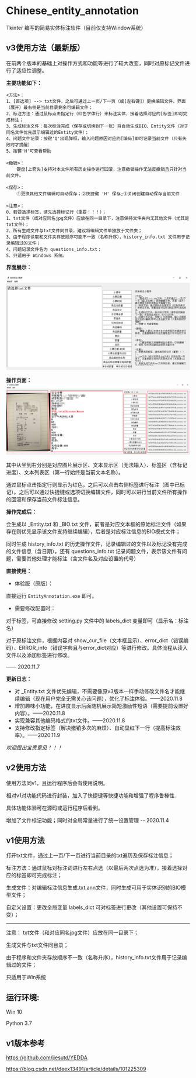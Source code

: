 # Chinese_entity_annotation

Tkinter 编写的简易实体标注软件（目前仅支持Window系统）

## v3使用方法（最新版）

在前两个版本的基础上对操作方式和功能等进行了较大改变，同时对原标记文件进行了适应性调整。

**主要功能如下：**

```data
<方法>：
1、[首选项] --> txt文件，之后可通过上一页/下一页（或[左右键]）更换编辑文件，界面（展开）最右侧是当前目录剩余可编辑文件；
2、标注方法：通过鼠标点击指定行（红色字体行）来标注实体，接着选择对应的[标签]即可完成标注；
3、生成标注文件：每次标注完成（保存或切换到下一张）将自动生成BIO、Entity文件（对于同名文件优先展示编辑过的Entity文件）；
4、问题文件记录：按键'Q'出现弹框，输入问题原因对应的[编码]即可记录当前文件（只有失败时才提醒）
5、按键'H'可查看帮助

<撤销>：
    键盘[上箭头]支持对本文件所有历史操作进行回滚，注意撤销操作无法反撤销且只针对当前文件。
    
<保存>：
    ①更换其他文件编辑时自动保存；②快捷键 'H' 保存;③关闭创建自动保存当前文件

<注意>：
0、若要选择标签，请先选择标记行（重要！！！）；
1、txt文件（或对应同名jpg文件）应放在同一目录下，注意保持文件夹内无其他文件（尤其是txt文件）；
2、所有生成文件与txt文件同目录，建议将编辑文件单独放于文件夹；
3、由于程序读取和文件夹存放顺序可能不一致（名称升序），history_info.txt 文件用于记录编辑过的文件；
4、问题记录文件名为 questions_info.txt；
5、只适用于 Windows 系统。
```

**界面展示：**

![1604731038941](https://github.com/dhwgithub/Chinese_entity_annotation/blob/main/img/1604731038941.png)

**操作页面：**
![1604731322373](https://github.com/dhwgithub/Chinese_entity_annotation/blob/main/img/1604731322373.png)

其中从坐到右分别是对应图片展示区、文本显示区（无法输入）、标签区（含标记进度）、文本列表区（第一行始终是当前文本名称）。

通过鼠标点击指定行则显示为红色，之后可以点击右侧标签进行标注（图中已标记）。之后可以通过快捷键或选项切换编辑文件，同时可以进行当前文件所有操作的回滚和保存当前文件标注信息。

**操作完成后：**

会生成以 _Entity.txt 和 _BIO.txt 文件，前者是对应文本框的原始标注文件（如果存在则优先显示该文件支持继续编辑），后者是对应标注信息的BIO模式文件；

同时生成 history_info.txt 的历史操作文件，记录编辑过的文件以及标记没有完成的文件信息（含日期），还有 questions_info.txt 记录问题文件，表示该文件有问题，需要其他处理才能标注（含文件名及对应设置的代号）

**直接使用：**

- 体验版（原版）：

直接运行 ```EntityAnnotation.exe``` 即可。

- 需要修改配置时：

对于标签，可直接修改 setting.py 文件中的 labels_dict 变量即可（显示名：标注名）

对于原标注文件，根据内容对 show_cur_file（文本框显示）、error_dict（错误编码）、ERROR_info（错误字典且与error_dict对应）等进行修改。具体流程从读入文件以及添加标签进行修改。

—— 2020.11.7

**更新日志：**

- 对 _Entity.txt 文件优先编辑，不需要像原v3版本一样手动修改文件名才能继续编辑（现在用户完全无需关心该问题），优化了标注体验。——2020.11.8
- 增加趣味小功能，在进度显示后面随机展示简短激励性短语（需要提前设置好内容）。——2020.11.8
- 实现兼容其他编码格式的txt文件。——2020.11.8
- 支持修改指定标签（解决撤销多次的麻烦）、自动显红下一行（提高标注效率）。——2020.11.9


*欢迎提出宝贵意见！！！*

## v2使用方法

使用方法同v1，且运行程序后会有使用说明。

相对v1对功能代码进行封装，加入了快捷键等快捷功能和增强了程序鲁棒性.

具体功能体验可在源码或运行程序后看到。



增加了文件标记功能；同时对全局常量进行了统一设置管理 -- 2020.11.4

## v1使用方法

打开txt文件，通过上一页/下一页进行当前目录的txt遍历及保存标注信息；

标注方法：通过鼠标对标注词进行左右点选（以最后两次点选为准），接着选择对应的标签即可完成标注；

生成文件：对编辑标注信息生成.txt.ann文件，同时生成可用于实体识别的BIO模型文件；

自定义设置：更改全局变量 labels_dict 可对标签进行更改（其他设置可保持不变）；

---

注意：
txt文件（和对应同名jpg文件）应放在同一目录下；

生成文件与txt文件同目录；

由于程序和文件夹存放顺序不一致（名称升序），history_info.txt文件用于记录编辑过的文件；

只适用于Win系统
    

## 运行环境:

Win 10

Python 3.7

## v1版本参考

https://github.com/jiesutd/YEDDA

https://blog.csdn.net/deex13491/article/details/101225309
